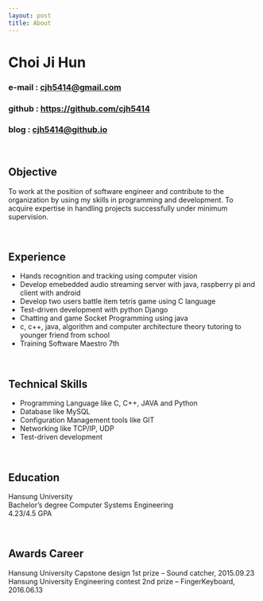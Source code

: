 ```yaml
---
layout: post
title: About
---
```


# Choi Ji Hun  

### e-mail : cjh5414@gmail.com  
### github : https://github.com/cjh5414  
### blog : cjh5414@github.io  
 

</br>  

## Objective  

To work at the position of software engineer and contribute to the organization by using my skills in programming and development. To acquire expertise in handling projects successfully under minimum supervision.
 
</br>  

## Experience   

- Hands recognition and tracking using computer vision
- Develop emebedded audio streaming server with java, raspberry pi and client with android
- Develop two users battle item tetris game using C language
- Test-driven development with python Django
- Chatting and game Socket Programming using java
- c, c++, java, algorithm and computer architecture theory tutoring to younger friend from school
- Training Software Maestro 7th  
  
</br>  
  
## Technical Skills  

- Programming Language like C, C++, JAVA and Python
- Database like MySQL
- Configuration Management tools like GIT
- Networking like TCP/IP, UDP
- Test-driven development    
 
</br>  
  
## Education  

Hansung University  
Bachelor’s degree Computer Systems Engineering  
4.23/4.5 GPA  
 
</br>  
  
## Awards Career  
Hansung University Capstone design 1st prize – Sound catcher, 2015.09.23
Hansung University Engineering contest 2nd prize – FingerKeyboard, 2016.06.13 
